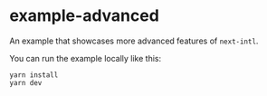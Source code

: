 # example-advanced

An example that showcases more advanced features of `next-intl`.

You can run the example locally like this:

```
yarn install
yarn dev
```

